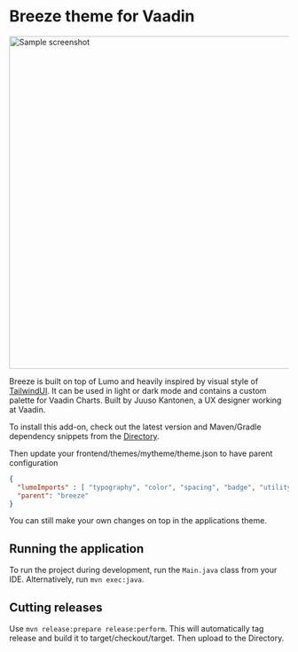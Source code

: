 # Breeze theme for Vaadin

<img src="https://user-images.githubusercontent.com/19607782/161480522-e42a1a3a-cc40-4474-bb11-b714f3fdd5f4.png" alt="Sample screenshot" width="600">

Breeze is built on top of Lumo and heavily inspired by visual style of [TailwindUI](https://tailwindui.com/). It can be used in light or dark mode and contains a custom palette for Vaadin Charts. Built by Juuso Kantonen, a UX designer working at Vaadin.

To install this add-on, check out the latest version and Maven/Gradle dependency snippets from the [Directory](https://vaadin.com/directory).

Then update your frontend/themes/mytheme/theme.json to have parent configuration

```json
{
  "lumoImports" : [ "typography", "color", "spacing", "badge", "utility" ],
  "parent": "breeze"
}
```

You can still make your own changes on top in the applications theme.


## Running the application

To run the project during development, run the `Main.java` class from your IDE. Alternatively,
run `mvn exec:java`.

## Cutting releases

Use `mvn release:prepare release:perform`. This will automatically tag release and build it to target/checkout/target. Then upload to the Directory.
